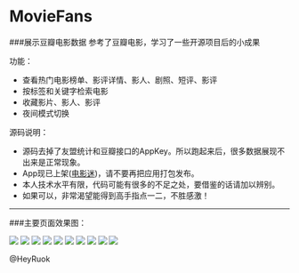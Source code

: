 # MovieFans

###展示豆瓣电影数据
参考了豆瓣电影，学习了一些开源项目后的小成果

功能：

- 查看热门电影榜单、影评详情、影人、剧照、短评、影评
- 按标签和关键字检索电影
- 收藏影片、影人、影评 
- 夜间模式切换

源码说明：

- 源码去掉了友盟统计和豆瓣接口的AppKey。所以跑起来后，很多数据展现不出来是正常现象。
- App现已上架([电影迷](https://itunes.apple.com/cn/app/dian-ying-mi-kan-re-men-bang/id970057582?mt=8))，请不要再把应用打包发布。
- 本人技术水平有限，代码可能有很多的不足之处，要借鉴的话请加以辨别。
- 如果可以，非常渴望能得到高手指点一二，不胜感激！

---
###主要页面效果图：

![](ScreenShot/1.png)
![](ScreenShot/2.png)
![](ScreenShot/3.png)
![](ScreenShot/4.png)
![](ScreenShot/5.png)
![](ScreenShot/6.png)
![](ScreenShot/7.png)
![](ScreenShot/8.png)
![](ScreenShot/9.png)
![](ScreenShot/10.png)


@HeyRuok





